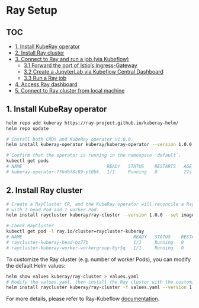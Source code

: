 # Ray Setup

## TOC
  - [1. Install KubeRay operator](#1-install-kuberay-operator)
  - [2. Install Ray cluster](#2-install-ray-cluster)
  - [3. Connect to Ray and run a job (via Kubeflow)](#3-connect-to-ray-and-run-a-job-via-kubeflow)
    - [3.1 Forward the port of Istio’s Ingress-Gateway](#31-forward-the-port-of-istios-ingress-gateway)
    - [3.2 Create a JupyterLab via Kubeflow Central Dashboard](#32-create-a-jupyterlab-via-kubeflow-central-dashboard)
    - [3.3 Run a Ray job](#33-run-a-ray-job)
  - [4. Access Ray dashboard](#4-access-ray-dashboard)
  - [5. Connect to Ray cluster from local machine](#5-connect-to-ray-cluster-from-local-machine)

## 1. Install KubeRay operator

```bash
helm repo add kuberay https://ray-project.github.io/kuberay-helm/
helm repo update

# Install both CRDs and KubeRay operator v1.0.0.
helm install kuberay-operator kuberay/kuberay-operator --version 1.0.0

# Confirm that the operator is running in the namespace `default`.
kubectl get pods
# NAME                                READY   STATUS    RESTARTS   AGE
# kuberay-operator-7fbdbf8c89-pt8bk   1/1     Running   0          27s
```

## 2. Install Ray cluster

```bash
# Create a RayCluster CR, and the KubeRay operator will reconcile a Ray cluster
# with 1 head Pod and 1 worker Pod.
helm install raycluster kuberay/ray-cluster --version 1.0.0 --set image.tag=2.2.0-py38-cpu

# Check RayCluster
kubectl get pod -l ray.io/cluster=raycluster-kuberay
# NAME                                          READY   STATUS    RESTARTS   AGE
# raycluster-kuberay-head-bz77b                 1/1     Running   0          64s
# raycluster-kuberay-worker-workergroup-8gr5q   1/1     Running   0          63s
```

To customize the Ray cluster (e.g. number of worker Pods), you can modify the default Helm values:

```bash
helm show values kuberay/ray-cluster > values.yaml
# Modify the values.yaml, then install the Ray cluster with the customized values.
helm install raycluster kuberay/ray-cluster -f values.yaml --version 1.0.0 --set image.tag=2.2.0-py38-cpu
```

For more details, please refer to Ray-Kubeflow [documentation](https://docs.ray.io/en/latest/cluster/kubernetes/k8s-ecosystem/kubeflow.html).